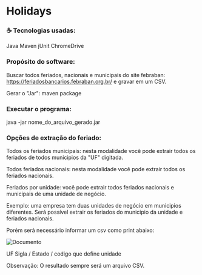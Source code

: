 # Holidays

### ☕ Tecnologias usadas:

Java
Maven
jUnit
ChromeDrive

### Propósito do software:

Buscar todos feriados, nacionais e municipais do site febraban: https://feriadosbancarios.febraban.org.br/ e gravar em um CSV.

Gerar o "Jar":
maven package

### Executar o programa:

java -jar nome_do_arquivo_gerado.jar

### Opções de extração do feriado:

Todos os feriados municipais: nesta modalidade você pode extrair todos os feriados de todos municipios da "UF" digitada.

Todos feriados nacionais: nesta modalidade você pode extrair todos os feriados nacionais.

Feriados por unidade: você pode extrair todos feriados nacionais e municipais de uma unidade de negócio.

Exemplo: uma empresa tem duas unidades de negócio em municipios diferentes. Será possível extrair os feriados do municipio da unidade e feriados nacionais.

Porém será necessário informar um csv como print abaixo:

![Documento](https://uploaddeimagens.com.br/images/004/384/032/original/Screenshot_from_2023-03-09_18-18-59.png?1678396811)

UF Sigla / Estado / codigo que define unidade

Observação:
O resultado sempre será um arquivo CSV.
